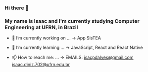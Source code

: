 ### Hi there 👋

### My name is Isaac and I'm currently studying Computer Engineering at UFRN, in Brazil

- 🔭 I’m currently working on ...
      -> App SisTEA
  
- 🌱 I’m currently learning ...
      -> JavaScript, React and React Native

- 📫 How to reach me: ...
      -> EMAILS:
          isacpdalves@gmail.com
          isaac.diniz.702@ufrn.edu.br

<!--
**isaacdiniiz/isaacdiniiz** is a ✨ _special_ ✨ repository because its `README.md` (this file) appears on your GitHub profile.

Here are some ideas to get you started:

- 🔭 I’m currently working on ...
- 🌱 I’m currently learning ...
- 👯 I’m looking to collaborate on ...
- 🤔 I’m looking for help with ...
- 💬 Ask me about ...
- 📫 How to reach me: ...
- 😄 Pronouns: ...
- ⚡ Fun fact: ...
-->
